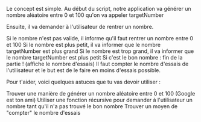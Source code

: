 Le concept est simple. Au début du script, notre application va générer un nombre aléatoire entre 0 et 100 qu'on va appeler targetNumber

Ensuite, il va demander à l'utilisateur de rentrer un nombre.

Si le nombre n'est pas valide, il informe qu'il faut rentrer un nombre entre 0 et 100
Si le nombre est plus petit, il va informer que le nombre targetNumber est plus grand
Si le nombre est trop grand, il va informer que le nombre targetNumber est plus petit
Si c'est le bon nombre : fin de la partie ! (affiche le nombre d'essais)
Il faut compter le nombre d'essais de l'utilisateur et le but est de le faire en moins d'essais possible.

Pour t'aider, voici quelques astuces que tu vas devoir utiliser :

Trouver une manière de générer un nombre aléatoire entre 0 et 100 (Google est ton ami)
Utiliser une fonction récursive pour demander à l'utilisateur un nombre tant qu'il n'a pas trouvé le bon nombre
Trouver un moyen de "compter" le nombre d'essais
